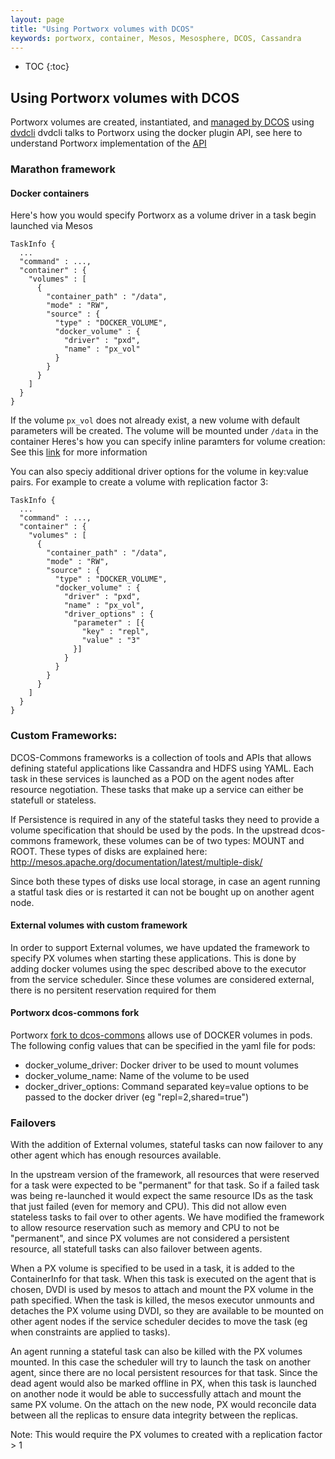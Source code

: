 ```yaml
---
layout: page
title: "Using Portworx volumes with DCOS"
keywords: portworx, container, Mesos, Mesosphere, DCOS, Cassandra
---
```


* TOC
{:toc}

## Using Portworx volumes with DCOS

Portworx volumes are created, instantiated, and [managed by DCOS](http://mesos.apache.org/documentation/latest/docker-volume/) using [dvdcli]( https://github.com/codedellemc/dvdcli)
dvdcli talks to Portworx using the docker plugin API, see here to understand Portworx implementation of the [API](/scheduler/docker/volume_plugin.md)

### Marathon framework

#### Docker containers

Here's how you would specify Portworx as a volume driver in a task begin launched via Mesos
```
TaskInfo {
  ...
  "command" : ...,
  "container" : {
    "volumes" : [
      {
        "container_path" : "/data",
        "mode" : "RW",
        "source" : {
          "type" : "DOCKER_VOLUME",
          "docker_volume" : {
            "driver" : "pxd",
            "name" : "px_vol"
          }
        }
      }
    ]
  }
}
```

If the volume `px_vol` does not already exist, a new volume with default parameters will be created. The volume will be
mounted under `/data` in the container Heres's how you can specify inline paramters for volume creation:
See this [link](https://github.com/portworx/px-docs/blob/gh-pages/scheduler/mesosphere-dcos/inline.md) for more information

You can also speciy additional driver options for the volume in key:value pairs. For example to create a volume with
replication factor 3:

```
TaskInfo {
  ...
  "command" : ...,
  "container" : {
    "volumes" : [
      {
        "container_path" : "/data",
        "mode" : "RW",
        "source" : {
          "type" : "DOCKER_VOLUME",
          "docker_volume" : {
            "driver" : "pxd",
            "name" : "px_vol",
            "driver_options" : {
              "parameter" : [{
                "key" : "repl",
                "value" : "3"
              }]
            }
          }
        }
      }
    ]
  }
}
```

### Custom Frameworks:
DCOS-Commons frameworks is a collection of tools and APIs that allows defining stateful applications like Cassandra and HDFS
using YAML. Each task in these services is launched as a POD on the agent nodes after resource negotiation. These tasks that 
make up a service can either be statefull or stateless.

If Persistence is required in any of the stateful tasks they need to provide a volume specification that should be used by
the pods. In the upstread dcos-commons framework, these volumes can be of two types: MOUNT and ROOT. These types of disks
are explained here: http://mesos.apache.org/documentation/latest/multiple-disk/

Since both these types of disks use local storage, in case an agent running a statful task dies or
is restarted it can not be bought up on another agent node.

#### External volumes with custom framework
In order to support External volumes, we have updated the framework to specify PX volumes when starting these applications.
This is done by adding docker volumes using the spec described above to the executor from the service scheduler. Since
these volumes are considered external, there is no persitent reservation required for them

#### Portworx dcos-commons fork

Portworx [fork to dcos-commons](https://github.com/portworx/dcos-commons) allows use of DOCKER volumes in pods.
The following config values that can be specified in the yaml file for pods:
  - docker_volume_driver: Docker driver to be used to mount volumes
  - docker_volume_name: Name of the volume to be used
  - docker_driver_options: Command separated key=value options to be passed to the docker driver (eg "repl=2,shared=true")

### Failovers
With the addition of External volumes, stateful tasks can now failover to any other agent which has enough resources
available.

In the upstream version of the framework, all resources that were reserved for a task were expected to be "permanent" for
that task. So if a failed task was being re-launched it would expect the same resource IDs as the task that just failed
(even for memory and CPU). This did not allow even stateless tasks to fail over to other agents. We have modified the
framework to allow resource reservation such as memory and CPU to not be "permanent", and since PX volumes are not
considered a persistent resource, all statefull tasks can also failover between agents.

When a PX volume is specified to be used in a task, it is added to the ContainerInfo for that task. When this task is
executed on the agent that is chosen, DVDI is used by mesos to attach and mount the PX volume in the path specified. 
When the task is killed, the mesos executor unmounts and detaches the PX volume using DVDI, so they are available to be
mounted on other agent nodes if the service scheduler decides to move the task (eg when constraints are applied to tasks).

An agent running a stateful task can also be killed with the PX volumes mounted. In this case the scheduler will try to 
launch the task on another agent, since there are no local persistent resources for that task. Since the dead agent would
also be marked offline in PX, when this task is launched on another node it would be able to successfully attach and mount
the same PX volume. On the attach on the new node, PX would reconcile data between all the replicas to ensure data
integrity between the replicas.

Note: This would require the PX volumes to created with a replication factor > 1






